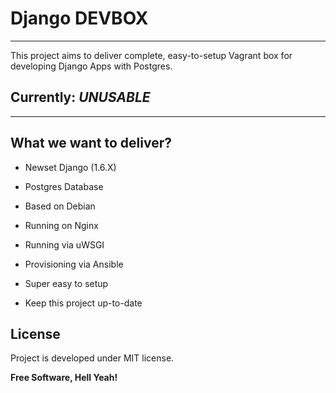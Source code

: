 Django DEVBOX
=============
-------------

This project aims to deliver complete, easy-to-setup Vagrant box for developing Django Apps with Postgres.

## Currently: *UNUSABLE*
-------------


What we want to deliver?
-------------
  - Newset Django (1.6.X)
  - Postgres Database
  

  - Based on Debian
  - Running on Nginx
  - Running via uWSGI
  - Provisioning via Ansible
  

  - Super easy to setup
  - Keep this project up-to-date

License
-------------
Project is developed under MIT license.

**Free Software, Hell Yeah!**
